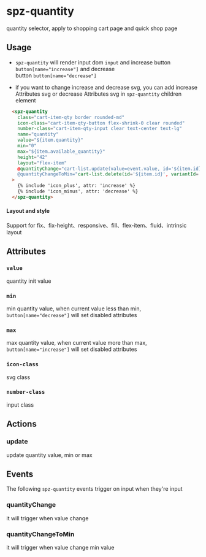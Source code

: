 # spz-quantity

quantity selector, apply to shopping cart page and quick shop page

## Usage

-  `spz-quantity` will render input dom `input` and increase button `button[name="increase"]` and decrease  
  button `button[name="decrease"]`

-  if you want to change increase and decrease svg, you can add increase Attributes svg or decrease Attributes
   svg in `spz-quantity` children element

```html
  <spz-quantity
    class="cart-item-qty border rounded-md"
    icon-class="cart-item-qty-button flex-shrink-0 clear rounded"
    number-class="cart-item-qty-input clear text-center text-lg"
    name="quantity"
    value="${item.quantity}"
    min="0"
    max="${item.available_quantity}"
    height="42"
    layout="flex-item"
    @quantityChange="cart-list.update(value=event.value, id='${item.id}', variantId='${item.variant_id}', 
    @quantityChangeToMin="cart-list.delete(id='${item.id}', variantId='${item.variant_id}', productId='${item.product_id}');"
  >
    {% include 'icon_plus', attr: 'increase' %}
    {% include 'icon_minus', attr: 'decrease' %}
  </spz-quantity>
```
#### Layout and style

Support for fix、fix-height、responsive、fill、flex-item、fluid、intrinsic layout

## Attributes

### `value`

quantity init value

### `min`

min quantity value, when current value less than min, `button[name="decrease"]` will set disabled attributes

### `max`

max quantity value, when current value more than max, `button[name="increase"]` will set disabled attributes

### `icon-class`

svg class

### `number-class`

input class
## Actions

### update

update quantity value, min or max

## Events

The following `spz-quantity` events trigger on input when they're input

### quantityChange

it will trigger when value change

### quantityChangeToMin

it will trigger when value change min value
